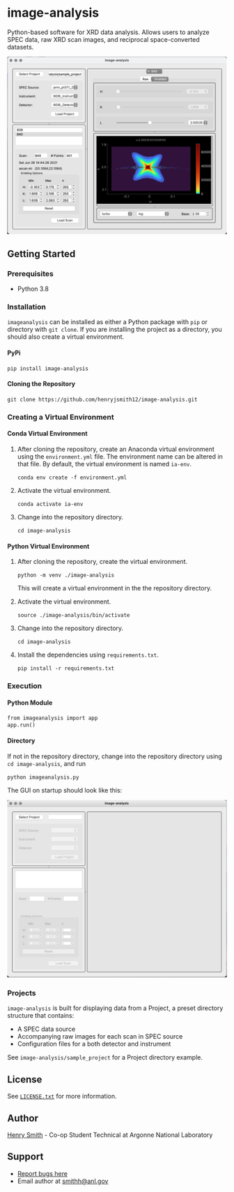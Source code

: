 # image-analysis
Python-based software for XRD data analysis. Allows users to analyze SPEC data, raw XRD scan images, and reciprocal space-converted datasets.

![image-analysis v0.1.1 GUI](https://github.com/henryjsmith12/image-analysis/blob/main/screenshots/readme_gui.png?raw=true)

## Getting Started

### Prerequisites

 - Python 3.8

### Installation

`imageanalysis` can be installed as either a Python package with `pip` or directory with `git clone`. If you are installing the project as a directory, you should also create a virtual environment.

#### PyPi

```
pip install image-analysis
```

#### Cloning the Repository

```
git clone https://github.com/henryjsmith12/image-analysis.git
```

### Creating a Virtual Environment

#### Conda Virtual Environment

1. After cloning the repository, create an Anaconda virtual environment using the `environment.yml` file. The environment name can be altered in that file. By default, the virtual environment is named `ia-env`.

   ```
   conda env create -f environment.yml
   ```

2. Activate the virtual environment.

   ```
   conda activate ia-env
   ```

3. Change into the repository directory.

    ```
    cd image-analysis
    ```

#### Python Virtual Environment

1. After cloning the repository, create the virtual environment.

    ```
    python -m venv ./image-analysis
    ```

    This will create a virtual environment in the the repository directory.

2. Activate the virtual environment.

   ```
   source ./image-analysis/bin/activate
   ```

3. Change into the repository directory.

    ```
    cd image-analysis
    ```

4. Install the dependencies using `requirements.txt`.

    ```
    pip install -r requirements.txt
    ```

### Execution

#### Python Module

```
from imageanalysis import app
app.run()
```

#### Directory

If not in the repository directory, change into the repository directory using `cd image-analysis`, and run

```
python imageanalysis.py
```

The GUI on startup should look like this:

![Empty image-analysis v0.1.1 GUI](https://github.com/henryjsmith12/image-analysis/blob/main/screenshots/readme_empty_gui.png?raw=true)

### Projects

`image-analysis` is built for displaying data from a Project, a preset directory structure that contains:
- A SPEC data source
- Accompanying raw images for each scan in SPEC source
- Configuration files for a both detector and instrument

See `image-analysis/sample_project` for a Project directory example.

## License
See [`LICENSE.txt`](https://github.com/henryjsmith12/image-analysis/blob/main/LICENSE) for more information.

## Author
[Henry Smith](https://www.linkedin.com/in/henry-smith-5956a0189/) - Co-op Student Technical at Argonne National Laboratory

## Support

* [Report bugs here](https://github.com/henryjsmith12/image-analysis/issues)
* Email author at [smithh@anl.gov](smithh@anl.gov)